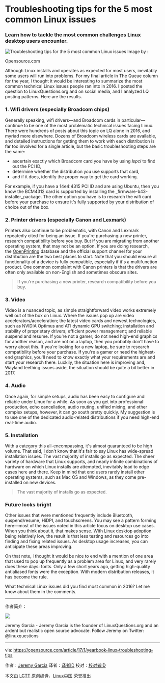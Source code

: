 Troubleshooting tips for the 5 most common Linux issues
============================================================

### Learn how to tackle the most common challenges Linux desktop users encounter.

 ![Troubleshooting tips for the 5 most common Linux issues](https://opensource.com/sites/default/files/styles/image-full-size/public/images/law/rh_003601_05_mech_osyearbook2016_containers_cc.png?itok=0ZEfXLEE "Troubleshooting tips for the 5 most common Linux issues") 
Image by : 

Opensource.com

Although Linux installs and operates as expected for most users, inevitably some users will run into problems. For my final article in The Queue column for the year, I thought it would be interesting to summarize the most common technical Linux issues people ran into in 2016\. I posted the question to LinuxQuestions.org and on social media, and I analyzed LQ posting patterns. Here are the results.

### 1\. Wifi drivers (especially Broadcom chips)

Generally speaking, wifi drivers—and Broadcom cards in particular—continue to be one of the most problematic technical issues facing Linux. There were hundreds of posts about this topic on LQ alone in 2016, and myriad more elsewhere. Dozens of Broadcom wireless cards are available, and detailed instructions for getting them to work with each distribution is far too involved for a single article, but the basic troubleshooting steps are the same:

*   ascertain exactly which Broadcom card you have by using _lspci_ to find out the PCI ID,
*   determine whether the distribution you use supports that card,
*   and if it does, identify the proper way to get the card working.

For example, if you have a 14e4:4315 PCI ID and are using Ubuntu, then you know the BCM4312 card is supported by installing the _firmware-b43-installer_package. The other option you have is to research the wifi card before your purchase to ensure it's fully supported by your distribution of choice out of the box.

### 2\. Printer drivers (especially Canon and Lexmark)

Printers also continue to be problematic, with Canon and Lexmark repeatedly cited for being an issue. If you're purchasing a new printer, research compatibility before you buy. But if you are migrating from another operating system, that may not be an option. If you are doing research, the [OpenPrinting][1] database and the official support channel for your distribution are the two best places to start. Note that you should ensure all functionality of a device is fully compatible, especially if it's a multifunction product. One common complaint with Canon printers is that the drivers are often only available on non-English and sometimes obscure sites.

>If you're purchasing a new printer, research compatibility before you buy.

### 3\. Video

Video is a nuanced topic, as simple straightforward video works extremely well out of the box on Linux. Where the issues pop up are video accelerators/​acceleration; the latest video cards and newest technologies, such as NVIDIA Optimus and ATI dynamic GPU switching; installation and stability of proprietary drivers; efficient power management; and reliable suspend and resume. If you're not a gamer, do not need high-end graphics for another reason, and are not on a laptop, then you probably don't have to worry about this. If you're looking for a new laptop, be sure to research compatibility before your purchase. If you're a gamer or need the highest-end graphics, you'll need to know exactly what your requirements are and start your research there. Luckily, the situation here is improving and, Wayland teething issues aside, the situation should be quite a bit better in 2017.

### 4\. Audio

Once again, for simple setups, audio has been easy to configure and reliable under Linux for a while. As soon as you get into professional production, echo cancellation, audio routing, unified mixing, and other complex setups, however, it can go south pretty quickly. My suggestion is to use one of the dedicated audio-related distributions if you need high-end real-time audio.

### 5\. Installation

With a category this all-encompassing, it's almost guaranteed to be high volume. That said, I don't know that it's fair to say Linux has wide-spread installation issues. The vast majority of installs go as expected. The sheer variety of hardware that Linux supports, and nearly infinite combinations of hardware on which Linux installs are attempted, inevitably lead to edge cases here and there. Keep in mind that end users rarely install other operating systems, such as Mac OS and Windows, as they come pre-installed on new devices.

>The vast majority of installs go as expected.

### Future looks bright

Other issues that were mentioned frequently include Bluetooth, suspend/resume, HiDPI, and touchscreens. You may see a pattern forming here—most of the issues noted in this article focus on desktop use cases. When you think about it, that makes sense. With Linux desktop adoption being relatively low, the result is that less testing and resources go into finding and fixing related issues. As desktop usage increases, you can anticipate these areas improving.

On that note, I thought it would be nice to end with a mention of one area that used to pop up frequently as a problem area for Linux, and very rarely does these days: fonts. Only a few short years ago, getting high-quality antialiased fonts were the exception. With modern distribution releases, it has become the rule.

What technical Linux issues did you find most common in 2016? Let me know about them in the comments.

--------------------------------------------------------------------------------

作者简介：

![](https://opensource.com/sites/default/files/styles/profile_pictures/public/pictures/jeremy-garcia.jpg?itok=kqOMWJIg)

Jeremy Garcia - Jeremy Garcia is the founder of LinuxQuestions.org  and an ardent but realistic open source advocate. Follow Jeremy on Twitter: @linuxquestions

--------------------------------------------------------------------------------

via: https://opensource.com/article/17/1/yearbook-linux-troubleshooting-tips

作者：[Jeremy Garcia][a]
译者：[译者ID](https://github.com/译者ID)
校对：[校对者ID](https://github.com/校对者ID)

本文由 [LCTT](https://github.com/LCTT/TranslateProject) 原创编译，[Linux中国](https://linux.cn/) 荣誉推出

[a]:https://opensource.com/users/jeremy-garcia
[1]:http://www.openprinting.org/printers
